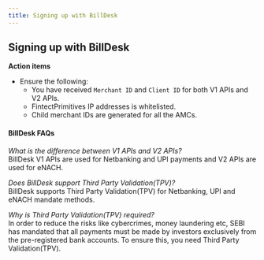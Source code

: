 ```yaml
---
title: Signing up with BillDesk
---
```

## Signing up with BillDesk

**Action items**
- Ensure the following:
    - You have received `Merchant ID` and `Client ID` for both V1 APIs and V2 APIs.
    - FintectPrimitives IP addresses is whitelisted.
    - Child merchant IDs are generated for all the AMCs.



#### BillDesk FAQs
*What is the difference between V1 APIs and V2 APIs?*<br>
BillDesk V1 APIs are used for Netbanking and UPI payments and V2 APIs are used for eNACH.

*Does BillDesk support Third Party Validation(TPV)?*<br>
BillDesk supports Third Party Validation(TPV) for Netbanking, UPI and eNACH mandate methods.

*Why is Third Party Validation(TPV) required?*<br>
In order to reduce the risks like cybercrimes, money laundering etc, SEBI has mandated that all payments must be made by investors exclusively from the pre-registered bank accounts. To ensure this, you need Third Party Validation(TPV). 
